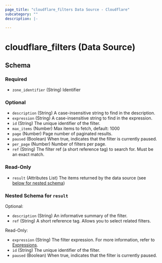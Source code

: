 ```yaml
---
page_title: "cloudflare_filters Data Source - Cloudflare"
subcategory: ""
description: |-
  
---
```


# cloudflare_filters (Data Source)




<!-- schema generated by tfplugindocs -->
## Schema

### Required

- `zone_identifier` (String) Identifier

### Optional

- `description` (String) A case-insensitive string to find in the description.
- `expression` (String) A case-insensitive string to find in the expression.
- `id` (String) The unique identifier of the filter.
- `max_items` (Number) Max items to fetch, default: 1000
- `page` (Number) Page number of paginated results.
- `paused` (Boolean) When true, indicates that the filter is currently paused.
- `per_page` (Number) Number of filters per page.
- `ref` (String) The filter ref (a short reference tag) to search for. Must be an exact match.

### Read-Only

- `result` (Attributes List) The items returned by the data source (see [below for nested schema](#nestedatt--result))

<a id="nestedatt--result"></a>
### Nested Schema for `result`

Optional:

- `description` (String) An informative summary of the filter.
- `ref` (String) A short reference tag. Allows you to select related filters.

Read-Only:

- `expression` (String) The filter expression. For more information, refer to [Expressions](https://developers.cloudflare.com/ruleset-engine/rules-language/expressions/).
- `id` (String) The unique identifier of the filter.
- `paused` (Boolean) When true, indicates that the filter is currently paused.


